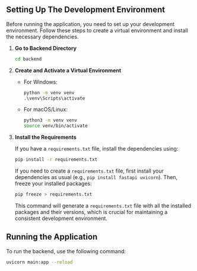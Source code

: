 ## Setting Up The Development Environment

Before running the application, you need to set up your development environment. Follow these steps to create a virtual environment and install the necessary dependencies.

1. **Go to Backend Directory**

    ```bash
    cd backend
    ```

2. **Create and Activate a Virtual Environment**

    - For Windows:
      ```cmd
      python -m venv venv
      .\venv\Scripts\activate
      ```

    - For macOS/Linux:
      ```bash
      python3 -m venv venv
      source venv/bin/activate
      ```

3. **Install the Requirements**

    If you have a `requirements.txt` file, install the dependencies using:

    ```bash
    pip install -r requirements.txt
    ```

    If you need to create a `requirements.txt` file, first install your dependencies as usual (e.g., `pip install fastapi uvicorn`). Then, freeze your installed packages:

    ```bash
    pip freeze > requirements.txt
    ```

    This command will generate a `requirements.txt` file with all the installed packages and their versions, which is crucial for maintaining a consistent development environment.

## Running the Application

To run the backend, use the following command:

```bash
uvicorn main:app --reload
